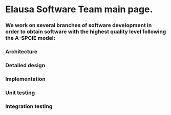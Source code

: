 # Elausa Software Team main page.

### We work on several branches of software development in order to obtain software with the highest quality level following the A-SPCIE model:

### Architecture
### Detailed design
### Implementation
### Unit testing
### Integration testing 

<!--
**Elausa-SoftwareTeam/Elausa-SoftwareTEam** is a ✨ _special_ ✨ repository because its `README.md` (this file) appears on your GitHub profile.

Here are some ideas to get you started:

- 🔭 I’m currently working on ...
- 🌱 I’m currently learning ...
- 👯 I’m looking to collaborate on ...
- 🤔 I’m looking for help with ...
- 💬 Ask me about ...
- 📫 How to reach me: ...
- 😄 Pronouns: ...
- ⚡ Fun fact: ...
-->
